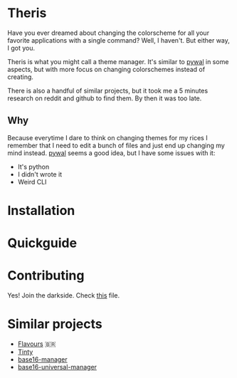 # Theris

Have you ever dreamed about changing the colorscheme for all your favorite applications with a single command? Well, I haven't. But either
way, I got you.

Theris is what you might call a theme manager. It's similar to [pywal](https://github.com/dylanaraps/pywal) in some aspects, but with more focus on changing colorschemes
instead of creating.

There is also a handful of similar projects, but it took me a 5 minutes research on reddit and github to find them. By then it was too late.

## Why

Because everytime I dare to think on changing themes for my rices I remember that I need to edit a bunch of files and just end up
changing my mind instead. [pywal](https://github.com/dylanaraps/pywal) seems a good idea, but I have some issues with it:

- It's python
- I didn't wrote it
- Weird CLI

# Installation

# Quickguide

# Contributing

Yes! Join the darkside. Check [this](./CONTRIBUTING.md) file.

# Similar projects

- [Flavours](https://github.com/Misterio77/flavours) 🇧🇷
- [Tinty](https://github.com/tinted-theming/tinty)
- [base16-manager](https://github.com/base16-manager/base16-manager)
- [base16-universal-manager](https://github.com/pinpox/base16-universal-manager)
